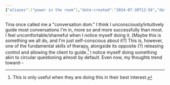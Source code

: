 ```yaml
---
{"aliases":["power in the room"],"date-created":"2024-07-30T12:58","date-modified":"2024-08-05T13:05","dg-publish":true,"title":"power in the room","permalink":"/pathways/greenhouse/power-in-the-room/","dgPassFrontmatter":true,"updated":"2024-08-05T13:05"}
---
```



Tina once called me a "conversation dom." I think I unconsciously/intuitively guide most conversations I'm in, more so and more successfully than most. I feel uncomfortable/shameful when I notice myself doing it. [Maybe this is something we all do, and I'm just self-conscious about it?] This is, however, one of the fundamental skills of therapy, alongside its opposite (?) releasing control and allowing the client to guide.[^1] I notice myself doing something akin to circular questioning almost by default. Even now, my thoughts trend toward--

[^1]: This is only useful when they are doing this in their best interest.
